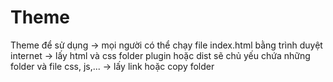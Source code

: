 # Theme
Theme để sử dụng -> mọi người có thể chạy file index.html bằng trình duyệt internet -> lấy html và css
folder plugin hoặc dist sẽ chủ yếu chứa những folder và file css, js,... -> lấy link hoặc copy folder
